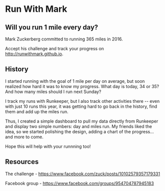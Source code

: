 # Run With Mark

## Will you run 1 mile every day?

Mark Zuckerberg committed to running 365 miles in 2016.

Accept his challenge and track your progress on http://runwithmark.github.io.

## History

I started running with the goal of 1 mile per day on average, but soon realized how hard it was to know my progress. What day is today, 34 or 35? And how many miles should I run next Sunday?

I track my runs with Runkeeper, but I also track other activities there -- even with just 10 runs this year, it was getting hard to go back in the history, find them and add up the miles run.

Thus, I created a simple dashboard to pull my data directly from Runkeeper and display two simple numbers: day and miles run.
My friends liked the idea, so we started polishing the design, adding a chart of the progress... and more to come.

Hope this will help with your runnning too!

## Resources

The challenge - https://www.facebook.com/zuck/posts/10102579357179331

Facebook group - https://www.facebook.com/groups/954704787945183


